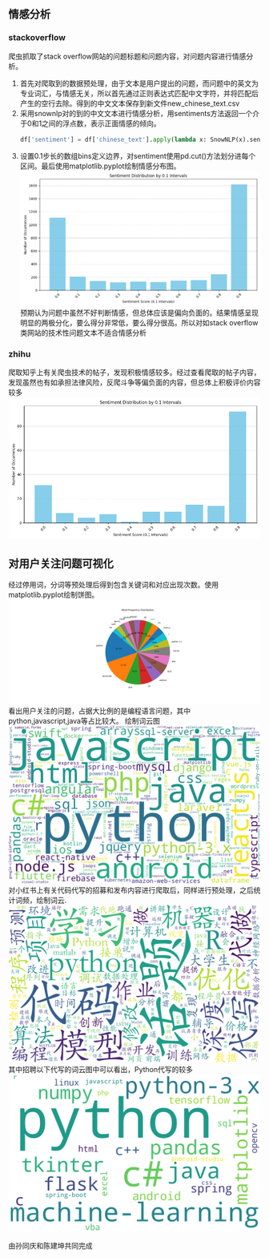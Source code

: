 ## 情感分析
### stackoverflow
爬虫抓取了stack overflow网站的问题标题和问题内容，对问题内容进行情感分析。
1. 首先对爬取到的数据预处理，由于文本是用户提出的问题，而问题中的英文为专业词汇，与情感无关，所以首先通过正则表达式匹配中文字符，并将匹配后产生的空行去除。得到的中文文本保存到新文件new_chinese_text.csv
2. 采用snownlp对的到的中文文本进行情感分析，用sentiments方法返回一个介于0和1之间的浮点数，表示正面情感的倾向。
   ```py
   df['sentiment'] = df['chinese_text'].apply(lambda x: SnowNLP(x).sentiments)
   ```
3. 设置0.1步长的数组bins定义边界，对sentiment使用pd.cut()方法划分进每个区间。最后使用matplotlib.pyplot绘制情感分布图。![alt text](sentiment_distribution.png)预期认为问题中虽然不好判断情感，但总体应该是偏向负面的。结果情感呈现明显的两极分化，要么得分非常低，要么得分很高。所以对如stack overflow类网站的技术性问题文本不适合情感分析

### zhihu
爬取知乎上有关爬虫技术的帖子，发现积极情感较多。经过查看爬取的帖子内容，发现虽然也有如承担法律风险，反爬斗争等偏负面的内容，但总体上积极评价内容较多
![alt text](emo_zhihu.png)

## 对用户关注问题可视化
经过停用词，分词等预处理后得到包含关键词和对应出现次数。使用matplotlib.pyplot绘制饼图。![report/22307130029_report/pie_cart.png](pie_cart.png)看出用户关注的问题，占据大比例的是编程语言问题，其中python,javascript,java等占比较大。
绘制词云图
![alt text](wordcloud_output.png)
对小红书上有关代码代写的招募和发布内容进行爬取后，同样进行预处理，之后统计词频，绘制词云.
![alt text](cloud_xhs.png)
其中招聘以下代写的词云图中可以看出，Python代写的较多
![alt text](daixie.png)

由孙同庆和陈建坤共同完成